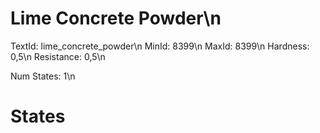 # Lime Concrete Powder\n
TextId: lime_concrete_powder\n
MinId: 8399\n
MaxId: 8399\n
Hardness: 0,5\n
Resistance: 0,5\n

Num States: 1\n
# States
```

```